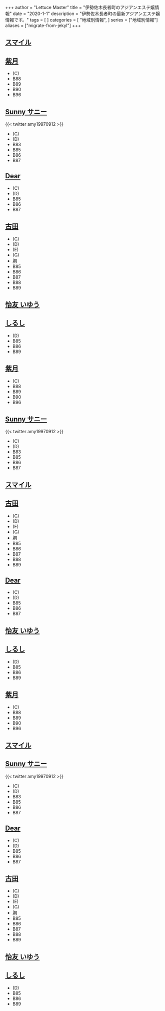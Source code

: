 +++
author = "Lettuce Master"
title = "伊勢佐木長者町のアジアンエステ嬢情報"
date = "2020-1-1"
description = "伊勢佐木長者町の最新アジアンエステ嬢情報です。"
tags = [
]
categories = [
    "地域別情報",
]
series = ["地域別情報"]
aliases = ["migrate-from-jekyl"]
+++

## [スマイル](https://candygm.xyz/)
## [紫月](https://sunflower.jp.net/)
- (C)
- B88
- B89
- B90
- B96
## [Sunny サニー](https://sunny.xyz.mn/)

{{< twitter amy19970912 >}}
- (C)
- (D)
- B83
- B85
- B86
- B87
## [Dear](https://dear.xyz.mn/)
- (C)
- (D)
- B85
- B86
- B87
## [古田](http://furuta-massage.work/)
- (C)
- (D)
- (E)
- (G)
- 胸
- B85
- B86
- B87
- B88
- B89
## [怡友 いゆう](https://www.iyuu.work/)
## [しるし](http://shirushi.me-es.com/)
- (D)
- B85
- B86
- B89
## [紫月](https://sunflower.jp.net/)
- (C)
- B88
- B89
- B90
- B96
## [Sunny サニー](https://sunny.xyz.mn/)

{{< twitter amy19970912 >}}
- (C)
- (D)
- B83
- B85
- B86
- B87
## [スマイル](https://candygm.xyz/)
## [古田](http://furuta-massage.work/)
- (C)
- (D)
- (E)
- (G)
- 胸
- B85
- B86
- B87
- B88
- B89
## [Dear](https://dear.xyz.mn/)
- (C)
- (D)
- B85
- B86
- B87
## [怡友 いゆう](https://www.iyuu.work/)
## [しるし](http://shirushi.me-es.com/)
- (D)
- B85
- B86
- B89
## [紫月](https://sunflower.jp.net/)
- (C)
- B88
- B89
- B90
- B96
## [スマイル](https://candygm.xyz/)
## [Sunny サニー](https://sunny.xyz.mn/)

{{< twitter amy19970912 >}}
- (C)
- (D)
- B83
- B85
- B86
- B87
## [Dear](https://dear.xyz.mn/)
- (C)
- (D)
- B85
- B86
- B87
## [古田](http://furuta-massage.work/)
- (C)
- (D)
- (E)
- (G)
- 胸
- B85
- B86
- B87
- B88
- B89
## [怡友 いゆう](https://www.iyuu.work/)
## [しるし](http://shirushi.me-es.com/)
- (D)
- B85
- B86
- B89

